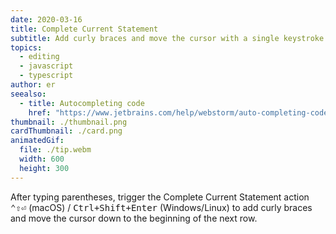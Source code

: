 ```yaml
---
date: 2020-03-16
title: Complete Current Statement
subtitle: Add curly braces and move the cursor with a single keystroke.
topics:
  - editing
  - javascript
  - typescript
author: er
seealso:
  - title: Autocompleting code
    href: "https://www.jetbrains.com/help/webstorm/auto-completing-code.html#"
thumbnail: ./thumbnail.png
cardThumbnail: ./card.png
animatedGif:
  file: ./tip.webm
  width: 600
  height: 300
---
```


After typing parentheses, trigger the Complete Current Statement action <kbd>⌃⇧⏎</kbd> (macOS) / <kbd>Ctrl+Shift+Enter</kbd> (Windows/Linux) to add curly braces and move the cursor down to the beginning of the next row.
